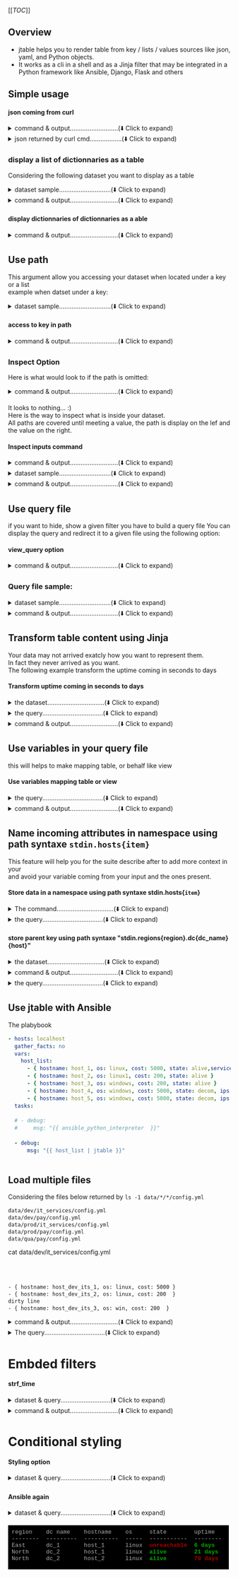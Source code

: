 [[_TOC_]]
## Overview  
- jtable helps you to render table from key / lists / values sources like json, yaml, and Python objects.  
- It works as a cli in a shell and as a Jinja filter that may be integrated in a Python framework like Ansible, Django, Flask and others  
## Simple usage

  
#### json coming from curl
<details>

<summary>command & output...........................(⬇️ Click to expand)</summary>  


command: 
```bash
curl -s https://samples-files.com/samples/Code/json/sample3.json | jtable -p books
```
output:

```text
text
title                                  author               genre
-------------------------------------  -------------------  -----------
The Catcher in the Rye                 J.D. Salinger        Fiction
To Kill a Mockingbird                  Harper Lee           Classics
The Great Gatsby                       F. Scott Fitzgerald  Classics
Sapiens: A Brief History of Humankind  Yuval Noah Harari    Non-Fiction

```
</details>

<details>

<summary>json returned by curl cmd..................(⬇️ Click to expand)</summary>  


```json
{
    "books": [
      {
        "title": "The Catcher in the Rye",
        "author": "J.D. Salinger",
        "genre": "Fiction"
      },
      {
        "title": "To Kill a Mockingbird",
        "author": "Harper Lee",
        "genre": "Classics"
      },
      {
        "title": "The Great Gatsby",
        "author": "F. Scott Fitzgerald",
        "genre": "Classics"
      },
      {
        "title": "Sapiens: A Brief History of Humankind",
        "author": "Yuval Noah Harari",
        "genre": "Non-Fiction"
      }
    ]
  }
  
```
</details>

### display a list of dictionnaries as a table
Considering the following dataset you want to display as a table  

<details>

<summary>dataset sample.............................(⬇️ Click to expand)</summary>  

```file: host_list_of_dict.yml```

```yaml
- hostname: host_1
  os: linux
  cost: 5000
  state: alive
  env: qua
- hostname: host_2
  os: linux
  cost: 5000
  state: alive
  env: qua
- hostname: host_3
  os: linux
  state: unreachable
  env: qua


```
</details>

<details>

<summary>command & output...........................(⬇️ Click to expand)</summary>  


command: 
```bash
cat host_list_of_dict.yml  | jtable
```
output:

```text
text
hostname    os       cost  state        env
----------  -----  ------  -----------  -----
host_1      linux    5000  alive        qua
host_2      linux    5000  alive        qua
host_3      linux          unreachable  qua

```
</details>

  
#### display dictionnaries of dictionnaries as a able
<details>

<summary>command & output...........................(⬇️ Click to expand)</summary>  


command: 
```bash
cat host_dict_of_dict.yml  | jtable
```
output:

```text
text
key     value.os      value.cost  value.state
------  ----------  ------------  -------------
host_1  linux               5000  alive
host_2  linux                200  alive
host_3  linux                     unreachable

```
</details>

## Use path  
This argument allow you accessing  your dataset when located under a key or a list  
example when datset under a key:  

<details>

<summary>dataset sample.............................(⬇️ Click to expand)</summary>  

```host_list_of_dict_in_key.yml```

```yaml
hosts:
  - hostname: host_1
    os: linux
    cost: 5000
    state: alive
    env: qua
  - hostname: host_2
    os: windows
    cost: 5000
    state: alive
    env: qua
  - hostname: host_3
    os: linux
    state: unreachable
    env: qua


```
</details>

  
#### access to key in path
<details>

<summary>command & output...........................(⬇️ Click to expand)</summary>  


command: 
```bash
cat host_list_of_dict_in_key.yml  | jtable -p hosts
```
output:

```text
text
hostname    os         cost  state        env
----------  -------  ------  -----------  -----
host_1      linux      5000  alive        qua
host_2      windows    5000  alive        qua
host_3      linux            unreachable  qua

```
</details>

### Inspect Option
Here is what would look to if the path is omitted:  

<details>

<summary>command & output...........................(⬇️ Click to expand)</summary>  


command: 
```bash
cat host_list_of_dict_in_key.yml | jtable
```
output:

```text
text
key    value.hostname    value.os    value.cost    value.state    value.env
-----  ----------------  ----------  ------------  -------------  -----------
hosts

```
</details>

It looks to nothing... :)  
Here is the way to inspect what is inside your dataset.  
All paths are covered until meeting a value, the path is display on the lef and the value on the right.

  
#### Inspect inputs command
<details>

<summary>command & output...........................(⬇️ Click to expand)</summary>  


command: 
```bash
cat host_list_of_dict_in_key.yml  | jtable --inspect
```
output:

```text
path               value
-----------------  -----------
hosts[0].hostname  host_1
hosts[0].os        linux
hosts[0].cost      5000
hosts[0].state     alive
hosts[0].env       qua
hosts[1].hostname  host_2
hosts[1].os        windows
hosts[1].cost      5000
hosts[1].state     alive
hosts[1].env       qua
hosts[2].hostname  host_3
hosts[2].os        linux
hosts[2].state     unreachable
hosts[2].env       qua

```
</details>

<details>

<summary>dataset sample.............................(⬇️ Click to expand)</summary>  


```yaml
region:
  East:
    "Data Center":
      dc_1:
        hosts:
          - hostname: host_1
            os: linux
            cost: 5000
            state: alive
            env: qua
          - hostname: host_2
            os: linux
            cost: 5000
            state: alive
            env: qua
          - hostname: host_3
            os: linux
            state: unreachable
            env: qua


```
</details>

<details>

<summary>command & output...........................(⬇️ Click to expand)</summary>  


command: 
```bash
cat key_containing_space.yml | jtable -p "region.East['Data Center'].dc_1.hosts"
```
output:

```
text
hostname    os       cost  state        env
----------  -----  ------  -----------  -----
host_1      linux    5000  alive        qua
host_2      linux    5000  alive        qua
host_3      linux          unreachable  qua

```
</details>

## Use query file
if you want to hide, show a given filter you have to build a query file
You can display the query and redirect it to a given file using the following option:
  
#### view_query option
<details>

<summary>command & output...........................(⬇️ Click to expand)</summary>  


command: 
```bash
cat key_containing_space.yml | jtable -p "region.East['Data Center'].dc_1.hosts" --view_query
```
output:

```yaml
th
th
queryset:
  select:
  - as: hostname
    expr: hostname
  - as: os
    expr: os
  - as: cost
    expr: cost
  - as: state
    expr: state
  - as: env
    expr: env
  path: region.East['Data Center'].dc_1.hosts{}
out: '{{ stdin | jtable(queryset=queryset) }}'


```
</details>

### Query file sample:
<details>

<summary>dataset sample.............................(⬇️ Click to expand)</summary>  


```yaml
hosts:
  - hostname: host_1
    os: linux
    cost: 5000
    state: alive
    env: qua
  - hostname: host_2
    os: windows
    cost: 5000
    state: alive
    env: qua
  - hostname: host_3
    os: linux
    state: unreachable
    env: qua


```
</details>

<details>

<summary>command & output...........................(⬇️ Click to expand)</summary>  


command: 
```bash
cat host_list_of_dict_in_key.yml | jtable -p hosts -q select_host_basic.yml
```
output:

```
text
host    os type
------  ---------
host_1  linux
host_2  windows
host_3  linux

```
</details>

## Transform table content using Jinja  
Your data may not arrived exatcly how you want to represent them.  
In fact they never arrived as you want.  
The following example transform the uptime coming in seconds to days

  
#### Transform uptime coming in seconds to days
<details>

<summary>the dataset................................(⬇️ Click to expand)</summary>  


```yaml
hosts:
  - hostname: host_1
    os: linux
    uptime: 1879723
    state: alive
    env: qua
    dc: dc_1
  - hostname: host_2
    uptime: 6879723
    state: alive
    env: qua
    dc: dc_2
  - hostname: host_3
    uptime: 23455
    os: linux
    state: unreachable
    env: qua
    dc: dc_3


```
</details>

<details>

<summary>the query..................................(⬇️ Click to expand)</summary>  


```yaml
select:
  - as: host
    expr: hostname
  - as: os type
    expr: os
  - as: uptime in days
    expr: "(((uptime | int ) / (60 * 60 * 24)) | string).split('.')[0] | string + ' days'"
```
</details>

<details>

<summary>command & output...........................(⬇️ Click to expand)</summary>  


command: 
```bash
cat uptime_dataset.yml | jtable -p hosts -q uptime_view.yml
```
output:

```
text
hostname    os       uptime  state        env    dc
----------  -----  --------  -----------  -----  ----
host_1      linux   1879723  alive        qua    dc_1
host_2              6879723  alive        qua    dc_2
host_3      linux     23455  unreachable  qua    dc_3

```
</details>

## Use variables in your query file
this will helps to make mapping table, or behalf like view

  
#### Use variables mapping table or view
<details>

<summary>the query..................................(⬇️ Click to expand)</summary>  


```yaml

queryset:
  path: hosts{host}
  select:
    - as: region
      expr: dc_location[host.dc]
    - as: dc name
      expr: host.dc
    - as: hostname
      expr: host.hostname
    - as: os type
      expr: host.os
    - as: uptime in days
      expr: "(uptime_in_day | string ) + ' days' if uptime_in_day | int > 1 else (uptime_in_day | string ) +  ' day'"
    - as: sanity status
      expr: "'🔥 host.uptime exceed' if  uptime_in_day | int > 31 else '✅'"
  vars:
    dc_location:
      dc_1: East
      dc_2: North
    uptime_in_day: "((( host.uptime | int ) / (60 * 60 * 24)) | string).split('.')[0]"


out: "{{ stdin | jtable(queryset=queryset)}}"
```
</details>

<details>

<summary>command & output...........................(⬇️ Click to expand)</summary>  


command: 
```bash
cat uptime_dataset.yml | jtable -q uptime_view_with_vars.yml
```
output:

```
text
region    dc name    hostname    os type    uptime in days    sanity status
--------  ---------  ----------  ---------  ----------------  --------------------
East      dc_1       host_1      linux      21 days           ✅
North     dc_2       host_2                 79 days           🔥 host.uptime exceed
          dc_3       host_3      linux      0 day             ✅

```
</details>

## Name incoming attributes in namespace using **path** syntaxe ```stdin.hosts{item}```
This feature will help you for the suite describe after to add more context in your  
and avoid your variable coming from your input and the ones present.

  
#### Store data in a namespace using path syntaxe stdin.hosts{```item```}
<details>

<summary>The command................................(⬇️ Click to expand)</summary>  

```
cat uptime_dataset.yml | jtable -p "hosts{host}" -q name_incoming_attribute.yml
```

</details>

<details>

<summary>the query..................................(⬇️ Click to expand)</summary>  


```yaml

queryset:
  select:
    - as: hostname
      expr: host.hostname
    - as: os
      expr: host.os
```
</details>

  
#### store parent key using path syntaxe "stdin.regions{region}.dc{dc_name}{host}"
<details>

<summary>the dataset................................(⬇️ Click to expand)</summary>  


```yaml
regions:
  west coast:
    dc:
      dc_a: 
        - { hostname: host_a_1, os: linux, state: alive }
        - { hostname: host_a_2, os: linux, state: "unreachable" }
        - { hostname: host_a_3, os: linux, state: alive }
      dc_b: 
        - { hostname: host_b_1, os: linux, state: alive }
        - { hostname: host_b_2, os: linux, state: alive }
        - { hostname: host_b_3, os: linux, state: alive }
  east:
    dc:
      dc_c:
        - { hostname: host_c_1, os: linux, state: alive }
        - { hostname: host_c_2, os: linux, state: alive }
        - { hostname: host_c_3, os: linux, state: alive }


```
</details>

<details>

<summary>command & output...........................(⬇️ Click to expand)</summary>  


command: 
```bash
cat region_dataset.yml | jtable -p "regions{region}.dc{dc}{host}" -q region_view.yml
```
output:

```
text
dc name    region      hostname    os     state
---------  ----------  ----------  -----  -----------
dc_a       west coast  host_a_1    linux  alive
dc_a       west coast  host_a_2    linux  unreachable
dc_a       west coast  host_a_3    linux  alive
dc_b       west coast  host_b_1    linux  alive
dc_b       west coast  host_b_2    linux  alive
dc_b       west coast  host_b_3    linux  alive
dc_c       east        host_c_1    linux  alive
dc_c       east        host_c_2    linux  alive
dc_c       east        host_c_3    linux  alive

```
</details>

<details>

<summary>the query..................................(⬇️ Click to expand)</summary>  


```yaml
queryset:
  select:
  - as: dc name
    expr: dc.key
  - as: region
    expr: region.key
  - as: hostname
    expr: host.hostname
  - as: os
    expr: host.os
  - as: state
    expr: host.state
```
</details>

## Use jtable with Ansible
The plabybook

```yaml
- hosts: localhost
  gather_facts: no
  vars:
    host_list:
      - { hostname: host_1, os: linux, cost: 5000, state: alive,service: {name: "service1\nservice_3"}  }
      - { hostname: host_2, os: linux1, cost: 200, state: alive }
      - { hostname: host_3, os: windows, cost: 200, state: alive }
      - { hostname: host_4, os: windows, cost: 5000, state: decom, ips: ['192.168.1.1','192.168.1.2'] }
      - { hostname: host_5, os: windows, cost: 5000, state: decom, ips: [] }
  tasks:
      
  # - debug:
  #     msg: "{{ ansible_python_interpreter  }}"

  - debug:
      msg: "{{ host_list | jtable }}"



```
## Load multiple files
Considering the files below returned by ```ls -1 data/*/*/config.yml```

```
data/dev/it_services/config.yml
data/dev/pay/config.yml
data/prod/it_services/config.yml
data/prod/pay/config.yml
data/qua/pay/config.yml

```
cat data/dev/it_services/config.yml

```



- { hostname: host_dev_its_1, os: linux, cost: 5000 }
- { hostname: host_dev_its_2, os: linux, cost: 200  }
dirty line
- { hostname: host_dev_its_3, os: win, cost: 200  }

```
<details>

<summary>command & output...........................(⬇️ Click to expand)</summary>  


command: 
```bash
jtable -jfs "{input}:data/*/*/config.yml" -p {file}.content -q load_multi_json_queryset.yml
```
output:

```bash
22:14:55 (line 223) | WARNING fail loading file data/dev/it_services/config.yml, skipping
text
env    dept         hostname          os       cost
-----  -----------  ----------------  -----  ------
dev    pay          host_dev_pay_1    linux    5000
dev    pay          host_dev_pay_2    linux     200
dev    pay          host_dev_pay_3    win       200
prod   it_services  host_dev_its_1    linux    5000
prod   it_services  host_dev_its_2    linux     200
prod   it_services  host_dev_its_3    win       200
prod   pay          host_prd_pay_22   linux    5000
prod   pay          host_prd_pay_44   linux     200
prod   pay          host_prd_pay_33   win       200
qua    pay          host_qua_pay_22   linux    5000
qua    pay          host_qua_pay_444  linux     200
qua    pay          host_qua_pay_3R3  win       200

```
</details>

<details>

<summary>The query..................................(⬇️ Click to expand)</summary>  


```yaml

queryset:
  select:
    - as: env
      expr: file.path.split('/')[1]
    - as: dept
      expr: file.path.split('/')[2]
    - as: hostname
      expr: hostname
    - as: os
      expr: os
    - as: cost
      expr: cost
```
</details>

# Embded filters
  
#### strf_time
<details>

<summary>dataset & query............................(⬇️ Click to expand)</summary>  


```yaml
context:
  host_list:
    - { hostname: host_1, os: linux, cost: 5000, state: alive, env: '{ "env": "qua" }', order_date: "2016-08-14 20:00:12"  }
    - { hostname: host_2, os: linux, cost: 200, env: '{ "env": "test" }', order_date: "2016-08-14 20:00:12"}
    - { hostname: host_3, os: linux, cost: 200, state: alive, env: '{ "env": "dev" }'  , order_date: "2017-02-13 20:00:12"}
    - { hostname: host_3, os: linux, cost: 200, state: alive, env: '{ "env": "qua" }'  , order_date: "2018-09-14 14:00:12"}


queryset:
  path: "{}"
  select:
    - as: hostname
      expr: hostname
    - as: os
      expr: os
    - as: cost
      expr: cost 
    - as: state
      expr: state
    - as: order_date
      expr: '(("2016-08-14 20:00:12" | to_datetime) - ("2015-12-25" | to_datetime("%Y-%m-%d"))).total_seconds()'
    - as: strftime 
      expr: "  (order_date|to_datetime).strftime('%S') "

out: "{{ host_list | jtable(queryset=queryset) }}"
```
</details>

<details>

<summary>command & output...........................(⬇️ Click to expand)</summary>  


command: 
```bash
jtable -q strf_time_example.yml
```
output:

```
text
hostname    os       cost  state      order_date    strftime
----------  -----  ------  -------  ------------  ----------
host_1      linux    5000  alive     2.02032e+07          12
host_2      linux     200            2.02032e+07          12
host_3      linux     200  alive     2.02032e+07          12
host_3      linux     200  alive     2.02032e+07          12

```
</details>

# Conditional styling
  
#### Styling option
<details>

<summary>dataset & query............................(⬇️ Click to expand)</summary>  


command: 
```bash
jtable -q uptime_view_colored.yml
```
output:

```bash
text
region    dc name    hostname    os     state        uptime
--------  ---------  ----------  -----  -----------  --------
East      dc_1       host_1      linux  [1;31munreachable[0m  [1;32m6 days[0m
North     dc_2       host_1      linux  [1;32malive[0m        [1;32m21 days[0m
North     dc_2       host_2      linux  [1;32malive[0m        [1;31m79 days[0m

```
</details>

  
#### Ansible again
<details>

<summary>dataset & query............................(⬇️ Click to expand)</summary>  


command: 
```bash
export ANSIBLE_FILTER_PLUGINS=./ansible_filter && \
export ANSIBLE_ACTION_WARNINGS=False && \
export ANSIBLE_STDOUT_CALLBACK=yaml && \
ansible-playbook ansible_playbook_example.yml

```
output:

```bash

PLAY [localhost] ***************************************************************

TASK [debug] *******************************************************************
ok: [localhost] => 
  msg: |-
    hostname    os         cost  state    service.name    ips
    ----------  -------  ------  -------  --------------  ------------------------------
    host_1      linux      5000  alive    service1
                                          service_3
    host_2      linux1      200  alive
    host_3      windows     200  alive
    host_4      windows    5000  decom                    ['192.168.1.1', '192.168.1.2']
    host_5      windows    5000  decom                    []

PLAY RECAP *********************************************************************
localhost                  : ok=1    changed=0    unreachable=0    failed=0    skipped=0    rescued=0    ignored=0   


```
</details>

![uptime_view_colored](./jack.png)
